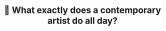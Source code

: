 ---
inv_num: 2023-019
add_credit:
url: 2023-019
title: "\U0001F923 What exactly does a contemporary artist do all day?"
year: '2023'
display_year: '2023'
medium: Are.na channel
dims: Variable
pitch: 'Breadcrumb trail of my comings and goings in the "office" (Stavanger, Norway). '
ps:
live_url: https://www.are.na/cory-arcangel/what-exactly-does-a-contemporary-artist-do-all-day
youtube:
related_code:
subheading:
download:
commission:
related:
layout: things-i-made
---